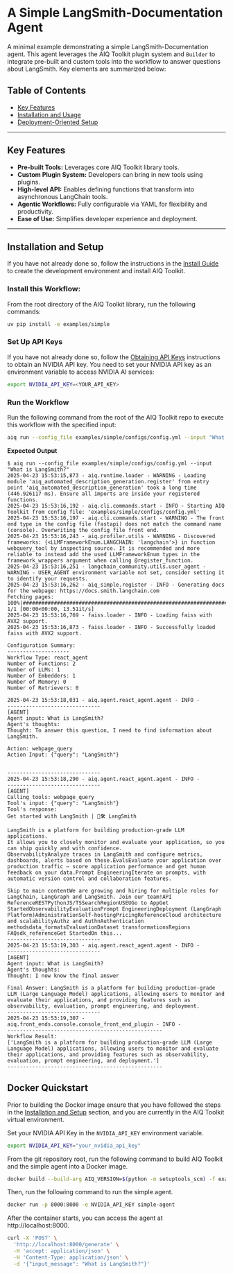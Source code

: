<!--
SPDX-FileCopyrightText: Copyright (c) 2025, NVIDIA CORPORATION & AFFILIATES. All rights reserved.
SPDX-License-Identifier: Apache-2.0

Licensed under the Apache License, Version 2.0 (the "License");
you may not use this file except in compliance with the License.
You may obtain a copy of the License at

http://www.apache.org/licenses/LICENSE-2.0

Unless required by applicable law or agreed to in writing, software
distributed under the License is distributed on an "AS IS" BASIS,
WITHOUT WARRANTIES OR CONDITIONS OF ANY KIND, either express or implied.
See the License for the specific language governing permissions and
limitations under the License.
-->

# A Simple LangSmith-Documentation Agent

A minimal example demonstrating a simple LangSmith-Documentation agent. This agent leverages the AIQ Toolkit plugin system and `Builder` to integrate pre-built and custom tools into the workflow to answer questions about LangSmith. Key elements are summarized below:

## Table of Contents

* [Key Features](#key-features)
* [Installation and Usage](#installation-and-setup)
* [Deployment-Oriented Setup](#docker-quickstart)

---

## Key Features

- **Pre-built Tools:** Leverages core AIQ Toolkit library tools.
- **Custom Plugin System:** Developers can bring in new tools using plugins.
- **High-level API:** Enables defining functions that transform into asynchronous LangChain tools.
- **Agentic Workflows:** Fully configurable via YAML for flexibility and productivity.
- **Ease of Use:** Simplifies developer experience and deployment.

---

## Installation and Setup

If you have not already done so, follow the instructions in the [Install Guide](../../docs/source/get-started/quick-start.md#install-from-source) to create the development environment and install AIQ Toolkit.

### Install this Workflow:

From the root directory of the AIQ Toolkit library, run the following commands:

```bash
uv pip install -e examples/simple
```

### Set Up API Keys
If you have not already done so, follow the [Obtaining API Keys](../../docs/source/get-started/quick-start.md#obtaining-api-keys) instructions to obtain an NVIDIA API key. You need to set your NVIDIA API key as an environment variable to access NVIDIA AI services:

```bash
export NVIDIA_API_KEY=<YOUR_API_KEY>
```

### Run the Workflow

Run the following command from the root of the AIQ Toolkit repo to execute this workflow with the specified input:

```bash
aiq run --config_file examples/simple/configs/config.yml --input "What is LangSmith?"
```

**Expected Output**

```console
$ aiq run --config_file examples/simple/configs/config.yml --input "What is LangSmith?"
2025-04-23 15:53:15,873 - aiq.runtime.loader - WARNING - Loading module 'aiq_automated_description_generation.register' from entry point 'aiq_automated_description_generation' took a long time (446.926117 ms). Ensure all imports are inside your registered functions.
2025-04-23 15:53:16,192 - aiq.cli.commands.start - INFO - Starting AIQ Toolkit from config file: 'examples/simple/configs/config.yml'
2025-04-23 15:53:16,197 - aiq.cli.commands.start - WARNING - The front end type in the config file (fastapi) does not match the command name (console). Overwriting the config file front end.
2025-04-23 15:53:16,243 - aiq.profiler.utils - WARNING - Discovered frameworks: {<LLMFrameworkEnum.LANGCHAIN: 'langchain'>} in function webquery_tool by inspecting source. It is recommended and more reliable to instead add the used LLMFrameworkEnum types in the framework_wrappers argument when calling @register_function.
2025-04-23 15:53:16,251 - langchain_community.utils.user_agent - WARNING - USER_AGENT environment variable not set, consider setting it to identify your requests.
2025-04-23 15:53:16,262 - aiq_simple.register - INFO - Generating docs for the webpage: https://docs.smith.langchain.com
Fetching pages: 100%|#########################################################################################| 1/1 [00:00<00:00, 13.51it/s]
2025-04-23 15:53:16,769 - faiss.loader - INFO - Loading faiss with AVX2 support.
2025-04-23 15:53:16,873 - faiss.loader - INFO - Successfully loaded faiss with AVX2 support.

Configuration Summary:
--------------------
Workflow Type: react_agent
Number of Functions: 2
Number of LLMs: 1
Number of Embedders: 1
Number of Memory: 0
Number of Retrievers: 0

2025-04-23 15:53:18,031 - aiq.agent.react_agent.agent - INFO -
------------------------------
[AGENT]
Agent input: What is LangSmith?
Agent's thoughts:
Thought: To answer this question, I need to find information about LangSmith.

Action: webpage_query
Action Input: {"query": "LangSmith"}


------------------------------
2025-04-23 15:53:18,290 - aiq.agent.react_agent.agent - INFO -
------------------------------
[AGENT]
Calling tools: webpage_query
Tool's input: {"query": "LangSmith"}
Tool's response:
Get started with LangSmith | 🦜️🛠️ LangSmith

LangSmith is a platform for building production-grade LLM applications.
It allows you to closely monitor and evaluate your application, so you can ship quickly and with confidence.
ObservabilityAnalyze traces in LangSmith and configure metrics, dashboards, alerts based on these.EvalsEvaluate your application over production traffic — score application performance and get human feedback on your data.Prompt EngineeringIterate on prompts, with automatic version control and collaboration features.

Skip to main contentWe are growing and hiring for multiple roles for LangChain, LangGraph and LangSmith. Join our team!API ReferenceRESTPythonJS/TSSearchRegionUSEUGo to AppGet StartedObservabilityEvaluationPrompt EngineeringDeployment (LangGraph Platform)AdministrationSelf-hostingPricingReferenceCloud architecture and scalabilityAuthz and AuthnAuthentication methodsdata_formatsEvaluationDataset transformationsRegions FAQsdk_referenceGet StartedOn this...
------------------------------
2025-04-23 15:53:19,303 - aiq.agent.react_agent.agent - INFO -
------------------------------
[AGENT]
Agent input: What is LangSmith?
Agent's thoughts:
Thought: I now know the final answer

Final Answer: LangSmith is a platform for building production-grade LLM (Large Language Model) applications, allowing users to monitor and evaluate their applications, and providing features such as observability, evaluation, prompt engineering, and deployment.
------------------------------
2025-04-23 15:53:19,307 - aiq.front_ends.console.console_front_end_plugin - INFO -
--------------------------------------------------
Workflow Result:
['LangSmith is a platform for building production-grade LLM (Large Language Model) applications, allowing users to monitor and evaluate their applications, and providing features such as observability, evaluation, prompt engineering, and deployment.']
--------------------------------------------------
```

## Docker Quickstart

Prior to building the Docker image ensure that you have followed the steps in the [Installation and Setup](#installation-and-setup) section, and you are currently in the AIQ Toolkit virtual environment.

Set your NVIDIA API Key in the `NVIDIA_API_KEY` environment variable.

```bash
export NVIDIA_API_KEY="your_nvidia_api_key"
```

From the git repository root, run the following command to build AIQ Toolkit and the simple agent into a Docker image.

```bash
docker build --build-arg AIQ_VERSION=$(python -m setuptools_scm) -f examples/simple/Dockerfile -t simple-agent .
```

Then, run the following command to run the simple agent.

```bash
docker run -p 8000:8000 -e NVIDIA_API_KEY simple-agent
```

After the container starts, you can access the agent at http://localhost:8000.

```bash
curl -X 'POST' \
  'http://localhost:8000/generate' \
  -H 'accept: application/json' \
  -H 'Content-Type: application/json' \
  -d '{"input_message": "What is LangSmith?"}'
```
